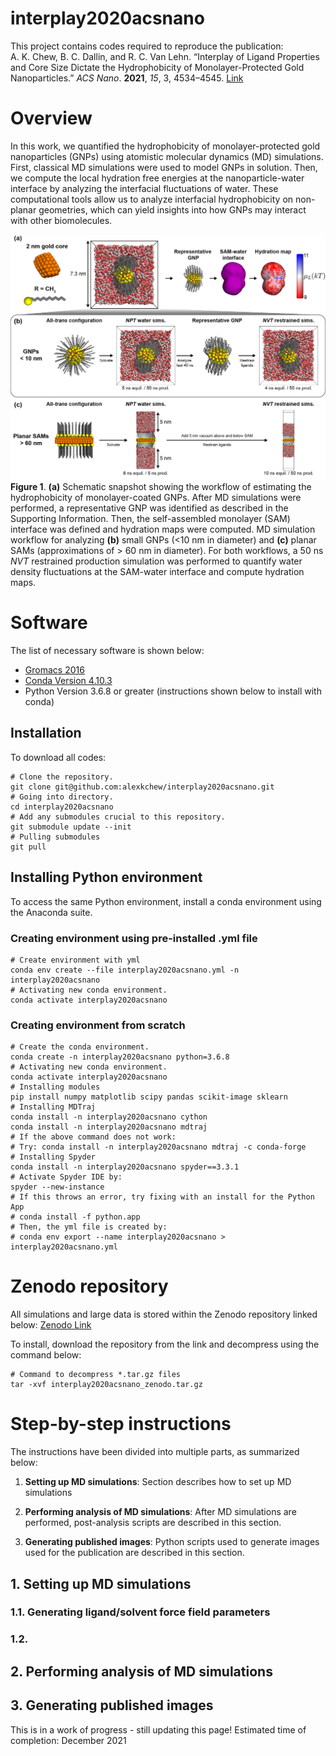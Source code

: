 # interplay2020acsnano
This project contains codes required to reproduce the publication:  
A. K. Chew, B. C. Dallin, and R. C. Van Lehn. “Interplay of Ligand Properties and Core Size Dictate the Hydrophobicity 
of Monolayer-Protected Gold Nanoparticles.” *ACS Nano*. **2021**, *15*, 3, 4534–4545. 
[Link](https://doi.org/10.1021/acsnano.0c08623)

# Overview

In this work, we quantified the hydrophobicity of monolayer-protected gold nanoparticles (GNPs) using atomistic 
molecular dynamics (MD) simulations. First, classical MD simulations were used to model GNPs in solution. Then, we 
compute the local hydration free energies at the nanoparticle-water interface by analyzing the interfacial fluctuations 
of water. These computational tools allow us to analyze interfacial hydrophobicity on non-planar geometries, which can 
yield insights into how GNPs may interact with other biomolecules. 

![Overview of GNP model development](./images/full_system_setup_main.png)
**Figure 1**. 
**(a)**  Schematic snapshot showing the workflow of estimating the hydrophobicity of monolayer-coated GNPs.
After MD simulations were performed, a representative GNP was identified as described in the Supporting Information. 
Then, the self-assembled monolayer (SAM) interface was defined and hydration maps were computed. 
MD simulation workflow for analyzing **(b)** small GNPs (<10 nm in diameter) and **(c)** planar SAMs (approximations of > 60 nm in diameter). 
For both workflows, a 50 ns *NVT* restrained production simulation was performed to quantify water density 
fluctuations at the SAM-water interface and compute hydration maps.

# Software
The list of necessary software is shown below:
- [Gromacs 2016](https://manual.gromacs.org/documentation/2016/index.html)
- [Conda Version 4.10.3](https://docs.anaconda.com/anaconda/install/index.html)
- Python Version 3.6.8 or greater (instructions shown below to install with conda)

## Installation
To download all codes:
```buildoutcfg
# Clone the repository.
git clone git@github.com:alexkchew/interplay2020acsnano.git
# Going into directory.
cd interplay2020acsnano
# Add any submodules crucial to this repository.
git submodule update --init
# Pulling submodules
git pull
```

## Installing Python environment
To access the same Python environment, install a conda environment using the Anaconda suite. 

### Creating environment using pre-installed .yml file
```
# Create environment with yml
conda env create --file interplay2020acsnano.yml -n interplay2020acsnano
# Activating new conda environment.
conda activate interplay2020acsnano
```

### Creating environment from scratch
```buildoutcfg
# Create the conda environment.
conda create -n interplay2020acsnano python=3.6.8
# Activating new conda environment.
conda activate interplay2020acsnano
# Installing modules
pip install numpy matplotlib scipy pandas scikit-image sklearn
# Installing MDTraj
conda install -n interplay2020acsnano cython
conda install -n interplay2020acsnano mdtraj
# If the above command does not work:
# Try: conda install -n interplay2020acsnano mdtraj -c conda-forge
# Installing Spyder
conda install -n interplay2020acsnano spyder==3.3.1
# Activate Spyder IDE by:
spyder --new-instance
# If this throws an error, try fixing with an install for the Python App
# conda install -f python.app
# Then, the yml file is created by: 
# conda env export --name interplay2020acsnano > interplay2020acsnano.yml
```

# Zenodo repository

All simulations and large data is stored within the Zenodo repository linked below:
[Zenodo Link]()

To install, download the repository from the link and decompress using the command below:
```buildoutcfg
# Command to decompress *.tar.gz files
tar -xvf interplay2020acsnano_zenodo.tar.gz
```

# Step-by-step instructions
The instructions have been divided into multiple parts, as summarized below:
1. **Setting up MD simulations**: Section describes how to set up MD simulations
   
2. **Performing analysis of MD simulations**: After MD simulations are performed, 
   post-analysis scripts are described in this section.
   
3. **Generating published images**: Python scripts used to generate images used for the publication 
   are described in this section. 

## 1. Setting up MD simulations

### 1.1. Generating ligand/solvent force field parameters

### 1.2. 


## 2. Performing analysis of MD simulations


## 3. Generating published images


This is in a work of progress - still updating this page! Estimated time of completion: December 2021
